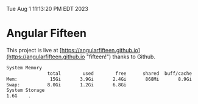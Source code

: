 Tue Aug  1 11:13:20 PM EDT 2023

# Angular Fifteen


This project is live at [https://angularfifteen.github.io](https://angularfifteen.github.io "fifteen!") thanks to Github.

```bash
System Memory
               total        used        free      shared  buff/cache   available
Mem:            15Gi       3.9Gi       2.4Gi       868Mi       8.9Gi        10Gi
Swap:          8.0Gi       1.2Gi       6.8Gi
System Storage
1.6G	.
```
```bash
